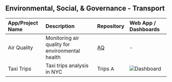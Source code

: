 ## Environmental, Social, & Governance - Transport                                                                                           

| **App/Project Name** | **Description** | **Repository** | **Web App / Dashboards** |
| :--- | :--- | :--- | :--- |
| Air Quality | Monitoring air quality for environmental health | [AQ](https://github.com/temidataspot/Real-Time_Air_Quality_Monitoring) | - |
| Taxi Trips | Taxi trips analysis in NYC | Trips <img src="https://media.giphy.com/media/3o7TKtnuHOHHUjR38Y/giphy.gif" width="15" alt="AI Thinking"/> | ![Dashboard](https://img.shields.io/badge/Dashboard-Tableau-green) |


